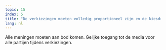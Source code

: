 ```yaml
---
topic: 15
index: 5
title: "De verkiezingen moeten volledig proportioneel zijn en de kiesdrempel van vijf procent moet worden afgeschaft."
lang: nl
---
```

Alle meningen moeten aan bod komen. Gelijke toegang tot de media voor alle
partijen tijdens verkiezingen.
